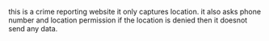 this is a crime reporting website
it only captures location.
it also asks phone number and location permission
if the location is denied then it doesnot send any data.
